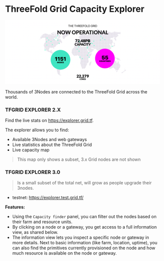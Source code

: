# ThreeFold Grid Capacity Explorer

![](img/grid_stats_.png)

Thousands of 3Nodes are connected to the ThreeFold Grid across the world. 

### TFGRID EXPLORER 2.X

Find the live stats on https://explorer.grid.tf.

The explorer allows you to find:
- Available 3Nodes and web gateways 
- Live statistics about the ThreeFold Grid 
- Live capacity map

> This map only shows a subset, 3.x Grid nodes are not shown

### TFGRID EXPLORER 3.0

> Is a small subset of the total net, will grow as people upgrade their 3nodes.

- testnet: https://explorer.test.grid.tf/

**Features:**

- Using the `Capacity finder` panel, you can filter out the nodes based on their farm and resource units.
- By clicking on a node or a gateway, you get access to a full information view, as shared below. 
- The information view lets you inspect a specific node or gateway in more details. Next to basic information (like farm, location, uptime), you can also find the primitives currently provisioned on the node and how much resource is available on the node or gateway.

<!-- ![capacity explorer](img/capacity_explorer_node_detail.jpg) -->
